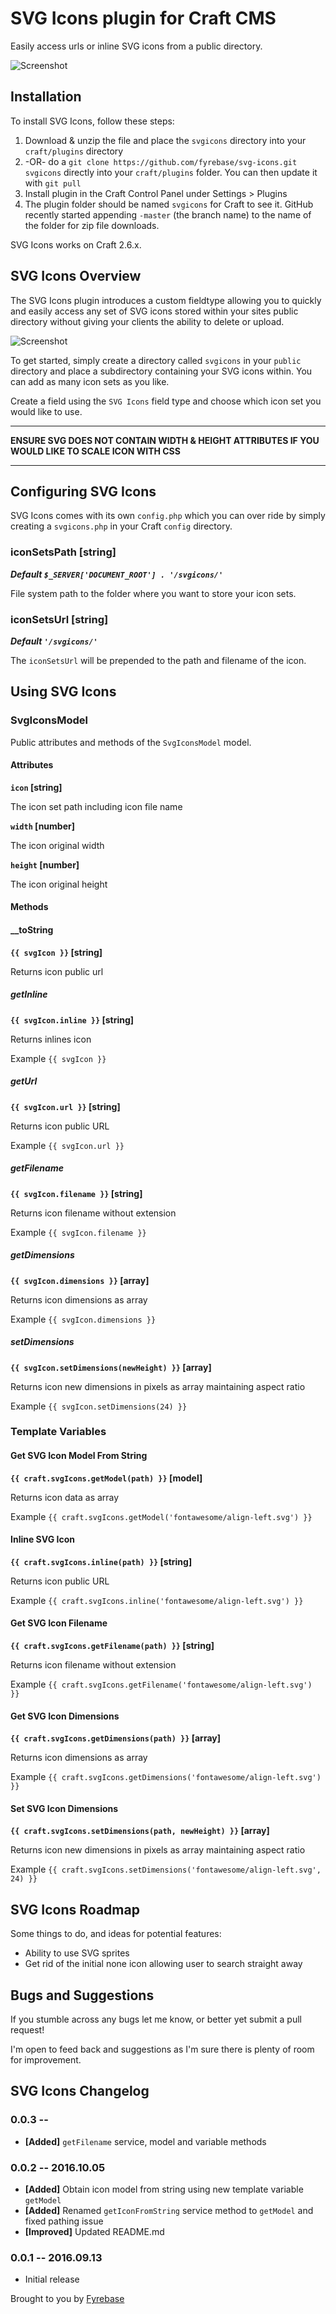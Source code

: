 # SVG Icons plugin for Craft CMS

Easily access urls or inline SVG icons from a public directory.

![Screenshot](resources/screenshots/plugin_logo.png)

## Installation

To install SVG Icons, follow these steps:

1. Download & unzip the file and place the `svgicons` directory into your `craft/plugins` directory
2.  -OR- do a `git clone https://github.com/fyrebase/svg-icons.git svgicons` directly into your `craft/plugins` folder.  You can then update it with `git pull`
3. Install plugin in the Craft Control Panel under Settings > Plugins
4. The plugin folder should be named `svgicons` for Craft to see it.  GitHub recently started appending `-master` (the branch name) to the name of the folder for zip file downloads.

SVG Icons works on Craft 2.6.x.

## SVG Icons Overview

The SVG Icons plugin introduces a custom fieldtype allowing you to quickly and easily access any set of SVG icons stored within your sites public directory without giving your clients the ability to delete or upload.

![Screenshot](resources/screenshots/svg-icon-fieldtype.png)

To get started, simply create a directory called `svgicons` in your `public` directory and place a subdirectory containing your SVG icons within. You can add as many icon sets as you like.

Create a field using the `SVG Icons` field type and choose which icon set you would like to use.

---

**ENSURE SVG DOES NOT CONTAIN WIDTH & HEIGHT ATTRIBUTES IF YOU WOULD LIKE TO SCALE ICON WITH CSS**

---

## Configuring SVG Icons

SVG Icons comes with its own `config.php` which you can over ride by simply creating a `svgicons.php` in your Craft `config` directory.

### iconSetsPath [string]

***Default `$_SERVER['DOCUMENT_ROOT'] . '/svgicons/'`***

File system path to the folder where you want to store your icon sets.

### iconSetsUrl [string]

***Default `'/svgicons/'`***

The `iconSetsUrl` will be prepended to the path and filename of the icon.

## Using SVG Icons

### SvgIconsModel

Public attributes and methods of the `SvgIconsModel` model.

#### Attributes

**`icon` [string]**

The icon set path including icon file name

**`width` [number]**

The icon original width

**`height` [number]**

The icon original height

#### Methods

#### \__toString

**`{{ svgIcon }}` [string]**

Returns icon public url


##### getInline

**`{{ svgIcon.inline }}` [string]**

Returns inlines icon

Example `{{ svgIcon }}`

##### getUrl

**`{{ svgIcon.url }}` [string]**

Returns icon public URL

Example `{{ svgIcon.url }}`

##### getFilename

**`{{ svgIcon.filename }}` [string]**

Returns icon filename without extension

Example `{{ svgIcon.filename }}`

##### getDimensions

**`{{ svgIcon.dimensions }}` [array]**

Returns icon dimensions as array

Example `{{ svgIcon.dimensions }}`

##### setDimensions

**`{{ svgIcon.setDimensions(newHeight) }}` [array]**

Returns icon new dimensions in pixels as array maintaining aspect ratio

Example `{{ svgIcon.setDimensions(24) }}`

### Template Variables

#### Get SVG Icon Model From String

**`{{ craft.svgIcons.getModel(path) }}` [model]**

Returns icon data as array

Example `{{ craft.svgIcons.getModel('fontawesome/align-left.svg') }}`

#### Inline SVG Icon

**`{{ craft.svgIcons.inline(path) }}` [string]**

Returns icon public URL

Example `{{ craft.svgIcons.inline('fontawesome/align-left.svg') }}`

#### Get SVG Icon Filename

**`{{ craft.svgIcons.getFilename(path) }}` [string]**

Returns icon filename without extension

Example `{{ craft.svgIcons.getFilename('fontawesome/align-left.svg') }}`

#### Get SVG Icon Dimensions

**`{{ craft.svgIcons.getDimensions(path) }}` [array]**

Returns icon dimensions as array

Example `{{ craft.svgIcons.getDimensions('fontawesome/align-left.svg') }}`

#### Set SVG Icon Dimensions

**`{{ craft.svgIcons.setDimensions(path, newHeight) }}` [array]**

Returns icon new dimensions in pixels as array maintaining aspect ratio

Example `{{ craft.svgIcons.setDimensions('fontawesome/align-left.svg', 24) }}`

## SVG Icons Roadmap

Some things to do, and ideas for potential features:

* Ability to use SVG sprites
* Get rid of the initial none icon allowing user to search straight away

## Bugs and Suggestions

If you stumble across any bugs let me know, or better yet submit a pull request!

I'm open to feed back and suggestions as I'm sure there is plenty of room for improvement.

## SVG Icons Changelog

### 0.0.3 --

* **[Added]** `getFilename` service, model and variable methods

### 0.0.2 -- 2016.10.05

* **[Added]** Obtain icon model from string using new template variable `getModel`
* **[Added]** Renamed `getIconFromString` service method to `getModel` and fixed pathing issue
* **[Improved]** Updated README.md

### 0.0.1 -- 2016.09.13

* Initial release

Brought to you by [Fyrebase](http://fyrebase.com)

